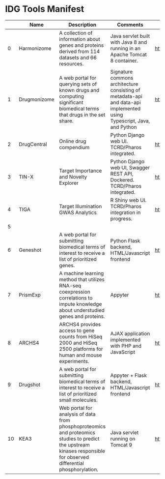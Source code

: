 
# IDG Tools Manifest

|    | Name         | Description                                                                                                                                                           | Comments                                                                                                              | URL                                        | Publication                                                                                                                                                                                                                                                                              |
|----|--------------|-----------------------------------------------------------------------------------------------------------------------------------------------------------------------|-----------------------------------------------------------------------------------------------------------------------|--------------------------------------------|------------------------------------------------------------------------------------------------------------------------------------------------------------------------------------------------------------------------------------------------------------------------------------------|
|  0 | Harmonizome  | A collection of information about genes and proteins derived from 114 datasets and 66 resources.                                                                      | Java servlet built with Java 8 and running in an Apache Tomcat 8 container.                                           | https://maayanlab.cloud/Harmonizome/       | Rouillard, A. D., Gundersen, G. W., Fernandez, N. F., Wang, Z., Monteiro, C. D., McDermott, M. G., & Ma’ayan, A. (2016). The harmonizome: a collection of processed datasets gathered to serve and mine knowledge about genes and proteins. Database, 2016.                              |
|  1 | Drugmonizome | A web portal for querying sets of known drugs and computing significant biomedical terms that drugs in the set share.                                                 | Signature commons architecture consisting of metadata-api and data-api implemented using Typescript, Java, and Python | https://maayanlab.cloud/drugmonizome/      | Kropiwnicki, E., Evangelista, J. E., Stein, D. J., Clarke, D. J., Lachmann, A., Kuleshov, M. V., ... & Ma’ayan, A. (2021). Drugmonizome and Drugmonizome-ML: integration and abstraction of small molecule attributes for drug enrichment analysis and machine learning. Database, 2021. |
|  2 | DrugCentral  | Online drug compendium                                                                                                                                                | Python Django web UI. TCRD/Pharos integrated.                                                                         | https://drugcentral.org/                   | DrugCentral 2021 supports drug discovery and repositioning, S. Avram et al., Nucleic Acids Research, 2020.                                                                                                                                                                               |
|  3 | TIN-X        | Target Importance and Novelty Explorer                                                                                                                                | Python Django web UI, Swagger REST API, Dockered. TCRD/Pharos integrated.                                             | https://newdrugtargets.net                 | TIN-X: Target Importance and Novelty Explorer, D.C. Cannon et al., Bioinformatics, 2017.                                                                                                                                                                                                 |
|  4 | TIGA         | Target Illumination GWAS Analytics                                                                                                                                    | R Shiny web UI. TCRD/Pharos integration in progress.                                                                  | https://unmtid-shinyapps.net/tiga          | Preprint: https://www.biorxiv.org/content/10.1101/2020.11.11.378596v1                                                                                                                                                                                                                    |
|  5 |              |                                                                                                                                                                       |                                                                                                                       |                                            |                                                                                                                                                                                                                                                                                          |
|  6 | Geneshot     | A web portal for submitting biomedical terms of interest to receive a list of prioritized genes.                                                                      | Python Flask backend, HTML/Javascript frontend                                                                        | https://maayanlab.cloud/geneshot/          | Lachmann, A., Schilder, B. M., Wojciechowicz, M. L., Torre, D., Kuleshov, M. V., Keenan, A. B., & Ma’ayan, A. (2019). Geneshot: search engine for ranking genes from arbitrary text queries. Nucleic acids research, 47(W1), W571-W577                                                   |
|  7 | PrismExp     | A machine learning method that utilizes RNA-seq coexpression correlations to impute knowledge about understudied genes and proteins.                                  | Appyter                                                                                                               | https://appyters.maayanlab.cloud/PrismEXP/ | Lachmann, A., Rizzo, K., Bartal, A., Jeon, M., Clarke, D. J., & Ma'ayan, A. (2021). PrismExp: Predicting Human Gene Function by Partitioning Massive RNA-seq Co-expression Data. bioRxiv.                                                                                                |
|  8 | ARCHS4       | ARCHS4 provides access to gene counts  from HiSeq 2000 and HiSeq 2500 platforms for human and mouse experiments.                                                      | AJAX application implemented with PHP and JavaScript                                                                  | https://maayanlab.cloud/archs4/            | Lachmann, A., Torre, D., Keenan, A. B., Jagodnik, K. M., Lee, H. J., Wang, L., ... & Ma’ayan, A. (2018). Massive mining of publicly available RNA-seq data from human and mouse. Nature communications, 9(1), 1-10.                                                                      |
|  9 | Drugshot     | A web portal for submitting biomedical terms of interest to receive a list of prioritized small molecules.                                                            | Appyter + Flask backend, HTML/Javascript frontend                                                                     | https://appyters.maayanlab.cloud/DrugShot/ | Clarke, D. J. B. et al. (2021). Appyters: turning Jupyter Notebooks into data-driven web apps. Patterns. doi: 10.1016/j.patter.2021.100213.                                                                                                                                              |
| 10 | KEA3         | Web portal for analysis of data from phosphoproteomics and proteomics  studies to predict the upstream kinases responsible for observed differential phosphorylation. | Java servlet running on Tomcat 9                                                                                      | https://maayanlab.cloud/kea3/              | Kuleshov, M.V. et al. (2021). KEA3: improved kinase enrichment analysis via data integration, Nucleic Acids Research, Volume 49, Issue W1,Pages W304–W316                                                                                                                                |
